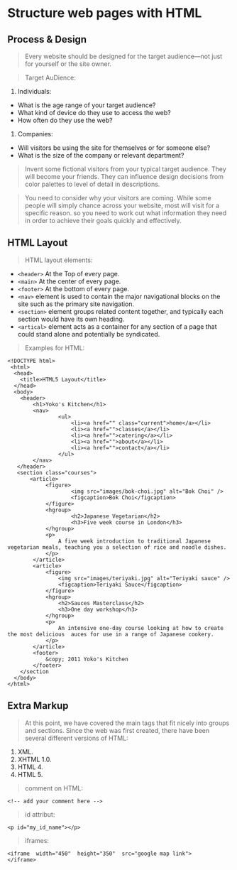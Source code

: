 # Structure web pages with HTML

##  Process & Design

> Every website should be designed for the target audience—not just for yourself or the site owner.

> Target AuDience:
1. Individuals:
- What is the age range of your target audience?
- What kind of device do they use to access the web?
- How often do they use the web?

1. Companies:
- Will visitors be using the site for themselves or for someone else?
- What is the size of the company or relevant department?

> Invent some fictional visitors from your typical target audience. They will become your friends. They can influence design decisions from color palettes to level of detail in descriptions.

> You need to consider why your visitors are coming. While some people will simply chance across your website, most will visit for a specific reason. so you need to work out what information they need in order to achieve their goals quickly and effectively.

## HTML Layout

> HTML layout elements:
- `<header>` At the Top of every page.
- `<main>` At the center of every page.
- `<footer>` At the bottom of every page.
- `<nav>` element is used to contain the major navigational blocks on the site such as the primary site navigation.
- `<section>` element groups related content together, and typically each section would have its own heading.
- `<artical>` element acts as a container for any section of a page that could stand alone and potentially be syndicated.

> Examples for HTML:

``````
<!DOCTYPE html>
 <html>
  <head>
    <title>HTML5 Layout</title>
  </head>
  <body>
    <header>
        <h1>Yoko's Kitchen</h1>
        <nav>
                <ul>
                    <li><a href="" class="current">home</a></li>
                    <li><a href="">classes</a></li>
                    <li><a href="">catering</a></li>
                    <li><a href="">about</a></li>
                    <li><a href="">contact</a></li>
                </ul>
        </nav>
   </header>
   <section class="courses">
       <article>
            <figure>
                    <img src="images/bok-choi.jpg" alt="Bok Choi" />
                    <figcaption>Bok Choi</figcaption>
            </figure>
            <hgroup>
                    <h2>Japanese Vegetarian</h2>
                    <h3>Five week course in London</h3>
            </hgroup>
            <p>
                A five week introduction to traditional Japanese vegetarian meals, teaching you a selection of rice and noodle dishes.
            </p>
        </article>
        <article>
            <figure>
                <img src="images/teriyaki.jpg" alt="Teriyaki sauce" />
                <figcaption>Teriyaki Sauce</figcaption>
            </figure>
            <hgroup>
                <h2>Sauces Masterclass</h2>
                <h3>One day workshop</h3>
            </hgroup>
            <p>
                An intensive one-day course looking at how to create the most delicious  auces for use in a range of Japanese cookery.
            </p>
        </article>
        <footer>
            &copy; 2011 Yoko's Kitchen
        </footer>
    </section
  </body>
</html>
``````

## Extra Markup

> At this point, we have covered the main tags that fit nicely into groups and sections. Since the web was first created, there have been several different versions of HTML:

1. XML.
1. XHTML 1.0.
1. HTML 4.
1. HTML 5.

> comment on HTML:
```
<!-- add your comment here -->
```

> id attribut:
```
<p id="my_id_name"></p>
```

> iframes:
```
<iframe  width="450"  height="350"  src="google map link">
</iframe>
```